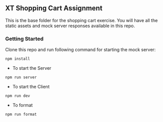 ## XT Shopping Cart Assignment

This is the base folder for the shopping cart exercise. You will have all the static assets and mock server responses available in this repo.

### Getting Started

Clone this repo and run following command for starting the mock server:

```
npm install
```

- To start the Server

```
npm run server
```

- To start the Client

```
npm run dev
```

- To format

```
npm run format
```
